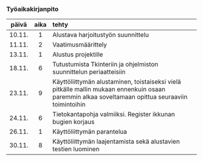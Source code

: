 ### Työaikakirjanpito

| päivä | aika | tehty |
| :----:|:----:| :-----|
|10.11. | 1    | Alustava harjoitustyön suunnittelu
|11.11. | 2    | Vaatimusmäärittely
|13.11. | 1    | Alustus projektille
|18.11. | 6    | Tutustumista Tkinteriin ja ohjelmiston suunnittelun periaatteisiin
|23.11. | 9    | Käyttöliittymän alustaminen, toistaiseksi vielä pitkälle mallin mukaan ennenkuin osaan paremmin alkaa soveltamaan opittua seuraaviin toimintoihin
|24.11. | 6    | Tietokantapohja valmiiksi. Register ikkunan bugien korjaus
|26.11. | 1    | Käyttöliittymän parantelua
|30.11. | 8    | Käyttöliittymän laajentamista sekä alustavien testien luominen
